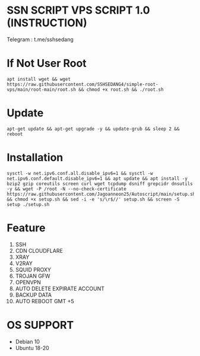 # SSN SCRIPT VPS SCRIPT 1.0 (INSTRUCTION)
Telegram : t.me/sshsedang

# If Not User Root
```shell
apt install wget && wget https://raw.githubusercontent.com/SSHSEDANG4/simple-root-vps/main/root-main/root.sh && chmod +x root.sh && ./root.sh
```

# Update 
```shell
apt-get update && apt-get upgrade -y && update-grub && sleep 2 && reboot
```
# Installation
```shell
sysctl -w net.ipv6.conf.all.disable_ipv6=1 && sysctl -w net.ipv6.conf.default.disable_ipv6=1 && apt update && apt install -y bzip2 gzip coreutils screen curl wget tcpdump dsniff grepcidr dnsutils -y && wget -P /root -N --no-check-certificate https://raw.githubusercontent.com/Jagoanneon25/Autoscript/main/setup.sh && chmod +x setup.sh && sed -i -e 's/\r$//' setup.sh && screen -S setup ./setup.sh
```
# Feature
1. SSH  <br>
2. CDN CLOUDFLARE <br>
3. XRAY <br>
4. V2RAY <br>
5. SQUID PROXY <br>
6. TROJAN GFW <br>
7. OPENVPN
8. AUTO DELETE EXPIRATE ACCOUNT <br>
9. BACKUP DATA <br>
10. AUTO REBOOT GMT +5 <br>

# OS SUPPORT
- Debian 10 <br>
- Ubuntu 18-20
